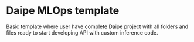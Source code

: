 # Daipe MLOps template
Basic template where user have complete Daipe project with all folders and files ready to start developing API with custom inference code.
